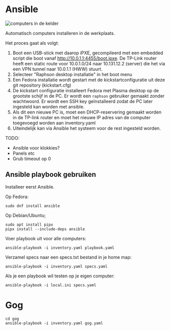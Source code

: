 # Ansible

![computers in de kelder](https://downloads.rkslot.nl/img/kelder.jpg)

Automatisch computers installeren in de werkplaats.

Het proces gaat als volgt:

 1. Boot een USB-stick met daarop iPXE, gecompileerd met een embedded script die boot vanaf http://10.0.1.1:4455/boot.ipxe. De TP-Link router heeft een static route voor 10.0.1.0/24 naar 10.131.12.2 (server) die het via een VPN tunnel naar 10.0.1.1 (HWW) stuurt.
 2. Selecteer "Raphson desktop installatie" in het boot menu
 3. Een Fedora installatie wordt gestart met de kickstartconfiguratie uit deze git repository (kickstart.cfg)
 4. De kickstart configuratie installeert Fedora met Plasma desktop op de grootste schijf in de PC. Er wordt een `raphson` gebruiker gemaakt zonder wachtwoord. Er wordt een SSH key geïnstalleerd zodat de PC later ingesteld kan worden met ansible.
 5. Als dit een nieuwe PC is, moet een DHCP-reservering gemaakt worden in de TP-link router en moet het nieuwe IP adres van de computer toegevoegd worden aan inventory.yaml
 6. Uiteindelijk kan via Ansible het systeem voor de rest ingesteld worden.

TODO:
 - Ansible voor klokkies?
 - Panels etc
 - Grub timeout op 0


## Ansible playbook gebruiken

Installeer eerst Ansible.

Op Fedora:
```
sudo dnf install ansible
```

Op Debian/Ubuntu;
```
sudo apt install pipx
pipx install --include-deps ansible
```

Voer playbook uit voor alle computers:
```
ansible-playbook -i inventory.yaml playbook.yaml
```

Verzamel specs naar een specs.txt bestand in je home map:
```
ansible-playbook -i inventory.yaml specs.yaml
```

Als je een playbook wil testen op je eigen computer:
```
ansible-playbook -i local.ini specs.yaml
```

# Gog
```
cd gog
ansible-playbook -i inventory.yaml gog.yaml
```
